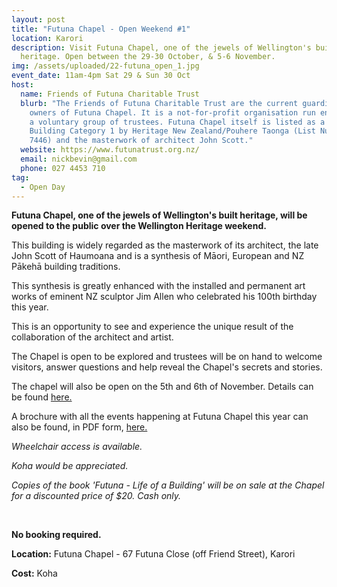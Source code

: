 ```yaml
---
layout: post
title: "Futuna Chapel - Open Weekend #1"
location: Karori
description: Visit Futuna Chapel, one of the jewels of Wellington's built
  heritage. Open between the 29-30 October, & 5-6 November.
img: /assets/uploaded/22-futuna_open_1.jpg
event_date: 11am-4pm Sat 29 & Sun 30 Oct
host:
  name: Friends of Futuna Charitable Trust
  blurb: "The Friends of Futuna Charitable Trust are the current guardians and
    owners of Futuna Chapel. It is a not-for-profit organisation run entirely by
    a voluntary group of trustees. Futuna Chapel itself is listed as a Heritage
    Building Category 1 by Heritage New Zealand/Pouhere Taonga (List Number #
    7446) and the masterwork of architect John Scott."
  website: https://www.futunatrust.org.nz/
  email: nickbevin@gmail.com
  phone: 027 4453 710
tag:
  - Open Day
---
```

**Futuna Chapel, one of the jewels of Wellington's built heritage, will be opened to the public over the Wellington Heritage weekend.**

This building is widely regarded as the masterwork of its architect, the late John Scott of Haumoana and is a synthesis of Māori, European and NZ Pākehā building traditions.

This synthesis is greatly enhanced with the installed and permanent art works of eminent NZ sculptor Jim Allen who celebrated his 100th birthday this year.

This is an opportunity to see and experience the unique result of the collaboration of the architect and artist.

The Chapel is open to be explored and trustees will be on hand to welcome visitors, answer questions and help reveal the Chapel's secrets and stories.

The chapel will also be open on the 5th and 6th of November. Details can be found <a href="/event/futuna-chapel-open-weekend-2/">here.</a>

A brochure with all the events happening at Futuna Chapel this year can also be found, in PDF form, <a href="/assets/uploaded/Futuna_HW2022_Web_04.pdf">here.</a>

*Wheelchair access is available.*

*Koha would be appreciated.*

*Copies of the book 'Futuna - Life of a Building' will be on sale at the Chapel for a discounted price of $20. Cash only.*

<br>

**No booking required.**

**Location:** Futuna Chapel - 67 Futuna Close (off Friend Street), Karori

**Cost:** Koha